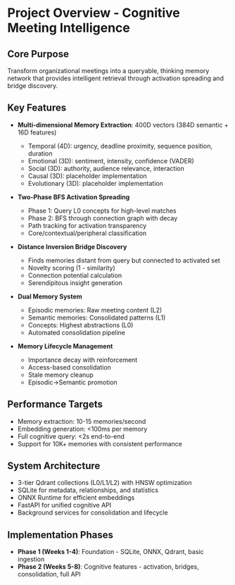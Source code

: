 # Project Overview - Cognitive Meeting Intelligence

## Core Purpose
Transform organizational meetings into a queryable, thinking memory network that provides intelligent retrieval through activation spreading and bridge discovery.

## Key Features
- **Multi-dimensional Memory Extraction**: 400D vectors (384D semantic + 16D features)
  - Temporal (4D): urgency, deadline proximity, sequence position, duration
  - Emotional (3D): sentiment, intensity, confidence (VADER)
  - Social (3D): authority, audience relevance, interaction
  - Causal (3D): placeholder implementation
  - Evolutionary (3D): placeholder implementation

- **Two-Phase BFS Activation Spreading**
  - Phase 1: Query L0 concepts for high-level matches
  - Phase 2: BFS through connection graph with decay
  - Path tracking for activation transparency
  - Core/contextual/peripheral classification

- **Distance Inversion Bridge Discovery**
  - Finds memories distant from query but connected to activated set
  - Novelty scoring (1 - similarity)
  - Connection potential calculation
  - Serendipitous insight generation

- **Dual Memory System**
  - Episodic memories: Raw meeting content (L2)
  - Semantic memories: Consolidated patterns (L1)
  - Concepts: Highest abstractions (L0)
  - Automated consolidation pipeline

- **Memory Lifecycle Management**
  - Importance decay with reinforcement
  - Access-based consolidation
  - Stale memory cleanup
  - Episodic→Semantic promotion

## Performance Targets
- Memory extraction: 10-15 memories/second
- Embedding generation: <100ms per memory
- Full cognitive query: <2s end-to-end
- Support for 10K+ memories with consistent performance

## System Architecture
- 3-tier Qdrant collections (L0/L1/L2) with HNSW optimization
- SQLite for metadata, relationships, and statistics
- ONNX Runtime for efficient embeddings
- FastAPI for unified cognitive API
- Background services for consolidation and lifecycle

## Implementation Phases
- **Phase 1 (Weeks 1-4)**: Foundation - SQLite, ONNX, Qdrant, basic ingestion
- **Phase 2 (Weeks 5-8)**: Cognitive features - activation, bridges, consolidation, full API